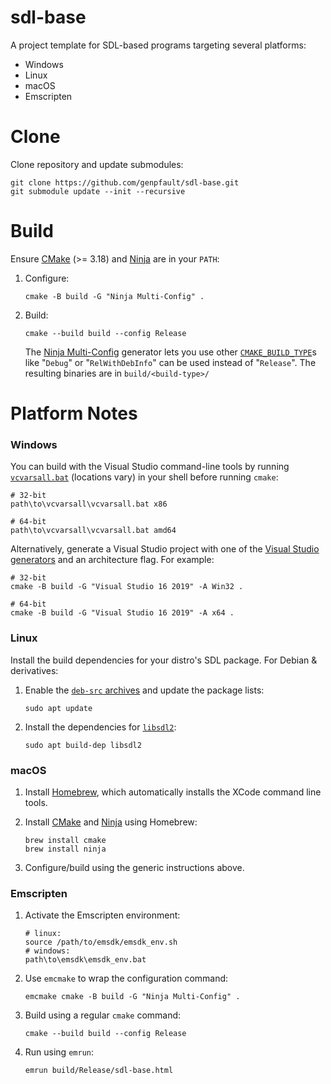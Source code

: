 sdl-base
==============
A project template for SDL-based programs targeting several platforms:
* Windows
* Linux
* macOS
* Emscripten

# Clone
Clone repository and update submodules:
```
git clone https://github.com/genpfault/sdl-base.git
git submodule update --init --recursive
```

# Build
Ensure [CMake](https://cmake.org/download/) (>= 3.18) and [Ninja](https://ninja-build.org/) are in your `PATH`:
1. Configure:
    ```
    cmake -B build -G "Ninja Multi-Config" .
    ```
2. Build:
    ```
    cmake --build build --config Release
    ```

    The [Ninja Multi-Config](https://cmake.org/cmake/help/v3.18/generator/Ninja%20Multi-Config.html) generator lets you use other [`CMAKE_BUILD_TYPE`](https://cmake.org/cmake/help/v3.18/variable/CMAKE_BUILD_TYPE.html)s like "`Debug`" or "`RelWithDebInfo`" can be used instead of "`Release`".
The resulting binaries are in `build/<build-type>/`


# Platform Notes
### Windows
You can build with the Visual Studio command-line tools by running [`vcvarsall.bat`](https://learn.microsoft.com/en-us/cpp/build/building-on-the-command-line#developer_command_file_locations) (locations vary) in your shell before running `cmake`:
```
# 32-bit
path\to\vcvarsall\vcvarsall.bat x86

# 64-bit
path\to\vcvarsall\vcvarsall.bat amd64
```

Alternatively, generate a Visual Studio project with one of the [Visual Studio generators](https://cmake.org/cmake/help/v3.18/manual/cmake-generators.7.html#visual-studio-generators) and an architecture flag.  For example:
```
# 32-bit
cmake -B build -G "Visual Studio 16 2019" -A Win32 .

# 64-bit
cmake -B build -G "Visual Studio 16 2019" -A x64 .
```

### Linux
Install the build dependencies for your distro's SDL package.
For Debian & derivatives:
1. Enable the [`deb-src` archives](https://www.debian.org/doc/manuals/debian-reference/ch02#_debian_archive_basics) and update the package lists:

    ```
    sudo apt update
    ```
2. Install the dependencies for [`libsdl2`](https://packages.debian.org/source/bullseye/libsdl2):

    ```
    sudo apt build-dep libsdl2
    ```

### macOS
1. Install [Homebrew](https://brew.sh/), which automatically installs the XCode command line tools.
2. Install [CMake](https://formulae.brew.sh/formula/cmake) and [Ninja](https://formulae.brew.sh/formula/ninja) using Homebrew:

   ```
   brew install cmake
   brew install ninja
   ```
3. Configure/build using the generic instructions above.

### Emscripten
1. Activate the Emscripten environment:
    ```
    # linux:
    source /path/to/emsdk/emsdk_env.sh
    # windows:
    path\to\emsdk\emsdk_env.bat
    ```

2. Use `emcmake` to wrap the configuration command:
    ```
    emcmake cmake -B build -G "Ninja Multi-Config" .
    ```

3. Build using a regular `cmake` command:
    ```
    cmake --build build --config Release
    ```

4. Run using `emrun`:
    ```
    emrun build/Release/sdl-base.html
    ```
